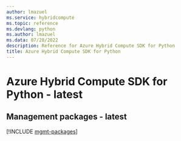 ```yaml
---
author: lmazuel
ms.service: hybridcompute
ms.topic: reference
ms.devlang: python
ms.author: lmazuel
ms.data: 07/28/2022
description: Reference for Azure Hybrid Compute SDK for Python
title: Azure Hybrid Compute SDK for Python
---
```

# Azure Hybrid Compute SDK for Python - latest

## Management packages - latest
[!INCLUDE [mgmt-packages](hybrid-compute-mgmt-index.md)]